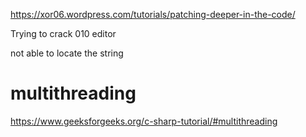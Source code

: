 https://xor06.wordpress.com/tutorials/patching-deeper-in-the-code/

Trying to crack 010 editor

not able to locate the string

# multithreading

https://www.geeksforgeeks.org/c-sharp-tutorial/#multithreading

